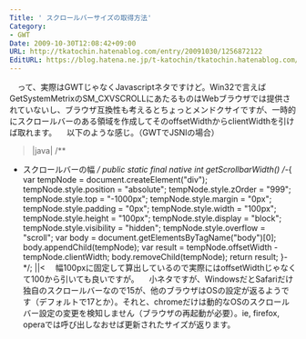 ```yaml
---
Title: ' スクロールバーサイズの取得方法'
Category:
- GWT
Date: 2009-10-30T12:08:42+09:00
URL: http://tkatochin.hatenablog.com/entry/20091030/1256872122
EditURL: https://blog.hatena.ne.jp/t-katochin/tkatochin.hatenablog.com/atom/entry/6653586347154753942
---
```


　って、実際はGWTじゃなくJavascriptネタですけど。Win32で言えばGetSystemMetrixのSM_CXVSCROLLにあたるものはWebブラウザでは提供されていないし、ブラウザ互換性も考えるとちょっとメンドクサイですが、一時的にスクロールバーのある領域を作成してそのoffsetWidthからclientWidthを引けば取れます。
　以下のような感じ。（GWTでJSNIの場合）
>|java|
/**
 * スクロールバーの幅
 */
public static final native int getScrollbarWidth() /*-{
    var tempNode = document.createElement("div");
    tempNode.style.position = "absolute";
    tempNode.style.zOrder = "999";
    tempNode.style.top = "-1000px";
    tempNode.style.margin = "0px";
    tempNode.style.padding = "0px";
    tempNode.style.width = "100px";
    tempNode.style.height = "100px";
    tempNode.style.display = "block";
    tempNode.style.visibility = "hidden";
    tempNode.style.overflow = "scroll";
    var body = document.getElementsByTagName("body")[0];
    body.appendChild(tempNode);
    var result = tempNode.offsetWidth - tempNode.clientWidth;
    body.removeChild(tempNode);
    return result;
}-*/;
||<
　幅100pxに固定して算出しているので実際にはoffsetWidthじゃなくて100から引いても良いですが。
　小ネタですが、WindowsだとSafariだけ独自のスクロールバーなので15が、他のブラウザはOSの設定が返るようです（デフォルトで17とか）。それと、chromeだけは動的なOSのスクロールバー設定の変更を検知しません（ブラウザの再起動が必要）。ie, firefox, operaでは呼び出しなおせば更新されたサイズが返ります。
